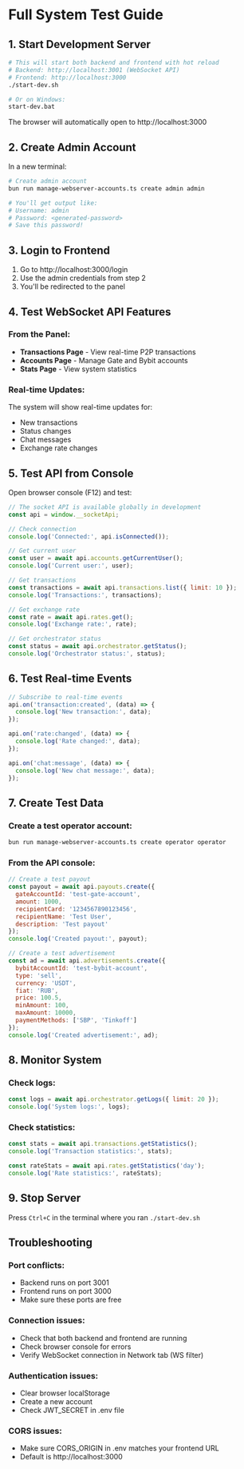 # Full System Test Guide

## 1. Start Development Server

```bash
# This will start both backend and frontend with hot reload
# Backend: http://localhost:3001 (WebSocket API)
# Frontend: http://localhost:3000
./start-dev.sh

# Or on Windows:
start-dev.bat
```

The browser will automatically open to http://localhost:3000

## 2. Create Admin Account

In a new terminal:

```bash
# Create admin account
bun run manage-webserver-accounts.ts create admin admin

# You'll get output like:
# Username: admin
# Password: <generated-password>
# Save this password!
```

## 3. Login to Frontend

1. Go to http://localhost:3000/login
2. Use the admin credentials from step 2
3. You'll be redirected to the panel

## 4. Test WebSocket API Features

### From the Panel:
- **Transactions Page** - View real-time P2P transactions
- **Accounts Page** - Manage Gate and Bybit accounts
- **Stats Page** - View system statistics

### Real-time Updates:
The system will show real-time updates for:
- New transactions
- Status changes
- Chat messages
- Exchange rate changes

## 5. Test API from Console

Open browser console (F12) and test:

```javascript
// The socket API is available globally in development
const api = window.__socketApi;

// Check connection
console.log('Connected:', api.isConnected());

// Get current user
const user = await api.accounts.getCurrentUser();
console.log('Current user:', user);

// Get transactions
const transactions = await api.transactions.list({ limit: 10 });
console.log('Transactions:', transactions);

// Get exchange rate
const rate = await api.rates.get();
console.log('Exchange rate:', rate);

// Get orchestrator status
const status = await api.orchestrator.getStatus();
console.log('Orchestrator status:', status);
```

## 6. Test Real-time Events

```javascript
// Subscribe to real-time events
api.on('transaction:created', (data) => {
  console.log('New transaction:', data);
});

api.on('rate:changed', (data) => {
  console.log('Rate changed:', data);
});

api.on('chat:message', (data) => {
  console.log('New chat message:', data);
});
```

## 7. Create Test Data

### Create a test operator account:
```bash
bun run manage-webserver-accounts.ts create operator operator
```

### From the API console:
```javascript
// Create a test payout
const payout = await api.payouts.create({
  gateAccountId: 'test-gate-account',
  amount: 1000,
  recipientCard: '1234567890123456',
  recipientName: 'Test User',
  description: 'Test payout'
});
console.log('Created payout:', payout);

// Create a test advertisement
const ad = await api.advertisements.create({
  bybitAccountId: 'test-bybit-account',
  type: 'sell',
  currency: 'USDT',
  fiat: 'RUB',
  price: 100.5,
  minAmount: 100,
  maxAmount: 10000,
  paymentMethods: ['SBP', 'Tinkoff']
});
console.log('Created advertisement:', ad);
```

## 8. Monitor System

### Check logs:
```javascript
const logs = await api.orchestrator.getLogs({ limit: 20 });
console.log('System logs:', logs);
```

### Check statistics:
```javascript
const stats = await api.transactions.getStatistics();
console.log('Transaction statistics:', stats);

const rateStats = await api.rates.getStatistics('day');
console.log('Rate statistics:', rateStats);
```

## 9. Stop Server

Press `Ctrl+C` in the terminal where you ran `./start-dev.sh`

## Troubleshooting

### Port conflicts:
- Backend runs on port 3001
- Frontend runs on port 3000
- Make sure these ports are free

### Connection issues:
- Check that both backend and frontend are running
- Check browser console for errors
- Verify WebSocket connection in Network tab (WS filter)

### Authentication issues:
- Clear browser localStorage
- Create a new account
- Check JWT_SECRET in .env file

### CORS issues:
- Make sure CORS_ORIGIN in .env matches your frontend URL
- Default is http://localhost:3000